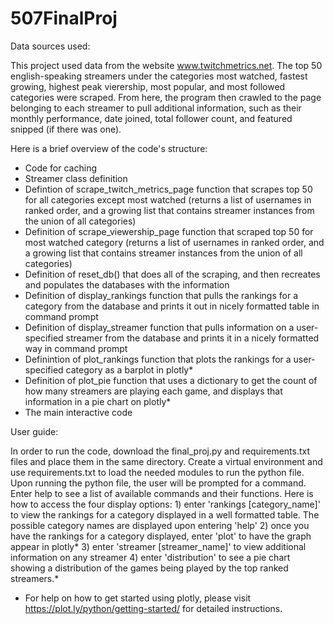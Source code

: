 # 507FinalProj

Data sources used:

This project used data from the website www.twitchmetrics.net. The top 50 english-speaking streamers under the categories most watched, fastest growing, highest peak vierership, most popular, and most followed categories were scraped. From here, the program then crawled to the page belonging to each streamer to pull additional information, such as their monthly performance, date joined, total follower count, and featured snipped (if there was one).

Here is a brief overview of the code's structure:
* Code for caching
* Streamer class definition
* Defintion of scrape_twitch_metrics_page function that scrapes top 50 for all categories except most watched (returns a list of usernames in ranked order, and a growing list that contains streamer instances from the union of all categories)
* Definition of scrape_viewership_page function that scraped top 50 for most watched category (returns a list of usernames in ranked order, and a growing list that contains streamer instances from the union of all categories)
* Definition of reset_db() that does all of the scraping, and then recreates and populates the databases with the information
* Definition of display_rankings function that pulls the rankings for a category from the database and prints it out in nicely formatted table in command prompt
* Definition of display_streamer function that pulls information on a user-specified streamer from the database and prints it in a nicely formatted way in command prompt
* Definintion of plot_rankings function that plots the rankings for a user-specified category as a barplot in plotly*
* Definition of plot_pie function that uses a dictionary to get the count of how many streamers are playing each game, and displays that information in a pie chart on plotly*
* The main interactive code
  
User guide: 

In order to run the code, download the final_proj.py and requirements.txt files and place them in the same directory. Create a virtual environment and use requirements.txt to load the needed modules to run the python file.
 Upon running the python file, the user will be prompted for a command. Enter help to see a list of available commands and their functions.
  Here is how to access the four display options:
    1) enter 'rankings [category_name]' to view the rankings for a category displayed in a well formatted table. The possible category names are displayed upon entering 'help'
    2) once you have the rankings for a category displayed, enter 'plot' to have the graph appear in plotly*
    3) enter 'streamer [streamer_name]' to view additional information on any streamer
    4) enter 'distribution' to see a pie chart showing a distribution of the games being played by the top ranked streamers.*

* For help on how to get started using plotly, please visit https://plot.ly/python/getting-started/ for detailed instructions.
